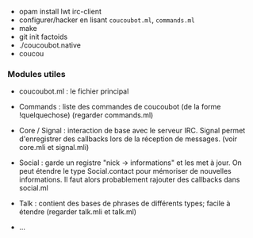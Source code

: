 - opam install lwt irc-client
- configurer/hacker en lisant `coucoubot.ml`, `commands.ml`
- make
- git init factoids
- ./coucoubot.native
- coucou

### Modules utiles

- coucoubot.ml : le fichier principal

- Commands : liste des commandes de coucoubot (de la forme !quelquechose)
  (regarder commands.ml)

- Core / Signal : interaction de base avec le serveur IRC. Signal permet
  d'enregistrer des callbacks lors de la réception de messages.
  (voir core.mli et signal.mli)

- Social : garde un registre "nick -> informations" et les met à jour. On peut
  étendre le type Social.contact pour mémoriser de nouvelles informations.
  Il faut alors probablement rajouter des callbacks dans social.ml

- Talk : contient des bases de phrases de différents types; facile à étendre
  (regarder talk.mli et talk.ml)

- ...
